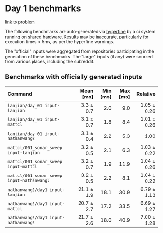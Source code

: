 # Day 1 benchmarks

[link to problem](http://adventofcode.com/2021/day/1)

The following benchmarks are auto-generated via [hyperfine](https://github.com/sharkdp/hyperfine) by a ci system running on shared hardware. Results may be inaccurate, particularly for execution times < 5ms, as per the hyperfine warnings.

The "official" inputs were aggregated from repositories participating in the generation of these benchmarks. The "large" inputs (if any) were sourced from various places, including the subreddit.

## Benchmarks with officially generated inputs
| Command | Mean [ms] | Min [ms] | Max [ms] | Relative |
|:---|---:|---:|---:|---:|
| `lanjian/day_01 input-lanjian` | 3.3 ± 0.7 | 2.0 | 9.0 | 1.05 ± 0.26 |
| `lanjian/day_01 input-mattcl` | 3.1 ± 0.7 | 1.8 | 8.4 | 1.01 ± 0.26 |
| `lanjian/day_01 input-nathanwang2` | 3.1 ± 0.4 | 2.2 | 5.3 | 1.00 |
| `mattcl/001_sonar_sweep input-lanjian` | 3.2 ± 0.5 | 2.1 | 6.3 | 1.03 ± 0.22 |
| `mattcl/001_sonar_sweep input-mattcl` | 3.2 ± 0.7 | 1.9 | 11.9 | 1.04 ± 0.26 |
| `mattcl/001_sonar_sweep input-nathanwang2` | 3.2 ± 0.5 | 2.2 | 8.1 | 1.04 ± 0.22 |
| `nathanwang2/day1 input-lanjian` | 21.1 ± 1.9 | 18.1 | 30.9 | 6.79 ± 1.13 |
| `nathanwang2/day1 input-mattcl` | 20.7 ± 2.7 | 17.2 | 33.5 | 6.69 ± 1.27 |
| `nathanwang2/day1 input-nathanwang2` | 21.7 ± 2.6 | 18.0 | 40.9 | 7.00 ± 1.28 |

